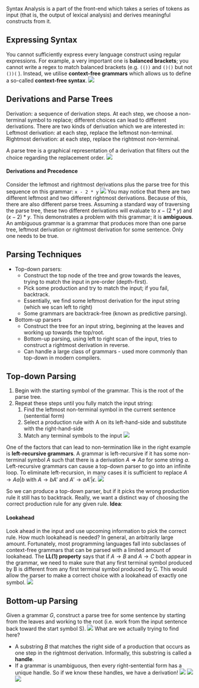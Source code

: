 Syntax Analysis is a part of the front-end which takes a series of tokens as input (that is, the output of lexical analysis) and derives meaningful constructs from it.

## Expressing Syntax
You cannot sufficiently express every language construct using regular expressions. For example, a very important one is **balanced brackets**; you cannot write a regex to match balanced brackets (e.g. `(())` and `()()` but not `())(` ). Instead, we utilise **context-free grammars** which allows us to define a so-called **context-free syntax**.
![](Pasted%20image%2020230303134732.png)
## Derivations and Parse Trees
Derivation: a sequence of derivation steps. At each step, we choose a non-terminal symbol to replace; different choices can lead to different derivations.
There are two kinds of derivation which we are interested in:
Leftmost derivation: at each step, replace the leftmost non-terminal.
Rightmost derivation: at each step, replace the rightmost non-terminal.

A parse tree is a graphical representation of a derivation that filters out the choice regarding the replacement order.
![](Pasted%20image%2020230303134943.png)
#### Derivations and Precedence
Consider the leftmost and rightmost derivations plus the parse tree for this sequence on this grammar:
`x - 2 * y`
![](Pasted%20image%2020230303135443.png)
You may notice that there are two different leftmost and two different rightmost derivations. Because of this, there are also different parse trees. Assuming a standard way of traversing the parse tree, these two different derivations will evaluate to $x - (2 * y)$ and $(x - 2) * y$. This demonstrates a problem with this grammar; it is **ambiguous**.
An ambiguous grammar is a grammar that produces more than one parse tree, leftmost derivation or rightmost derivation for some sentence. Only one needs to be true.
## Parsing Techniques
- Top-down parsers:
	- Construct the top node of the tree and grow towards the leaves, trying to match the input in pre-order (depth-first).
	- Pick some production and try to match the input; if you fail, backtrack.
	- Essentially, we find some leftmost derivation for the input string (which we scan left to right)
	- Some grammars are backtrack-free (known as predictive parsing).
- Bottom-up parsers
	- Construct the tree for an input string, beginning at the leaves and working up towards the top/root.
	- Bottom-up parsing, using left to right scan of the input, tries to construct a rightmost derivation in reverse.
	- Can handle a large class of grammars - used more commonly than top-down in modern compilers.
## Top-down Parsing
1. Begin with the starting symbol of the grammar. This is the root of the parse tree.
2. Repeat these steps until you fully match the input string:
	1. Find the leftmost non-terminal symbol in the current sentence (sentential form)
	2. Select a production rule with A on its left-hand-side and substitute with the right-hand-side
	3. Match any terminal symbols to the input
![](Pasted%20image%2020230303140600.png)

One of the factors that can lead to non-termination like in the right example is **left-recursive grammars**.
A grammar is left-recursive if it has some non-terminal symbol $A$ such that there is a derivation $A \Rightarrow Aa$ for some string $a$. Left-recursive grammars can cause a top-down parser to go into an infinite loop.
To eliminate left-recursion, in many cases it is sufficient to replace $A \rightarrow Aa|b$ with $A \rightarrow bA'$ and $A' \rightarrow aA'|\epsilon$.
![](Pasted%20image%2020230303141441.png)

So we can produce a top-down parser, but if it picks the wrong production rule it still has to backtrack. Really, we want a distinct way of choosing the correct production rule for any given rule. **Idea**:
#### Lookahead
Look ahead in the input and use upcoming information to pick the correct rule.
How much lookahead is needed? In general, an arbitrarily large amount. Fortunately, most programming languages fall into subclasses of context-free grammars that can be parsed with a limited amount of lookahead.
The **LL(1) property** says that if $A \rightarrow B$ and $A \rightarrow C$ both appear in the grammar, we need to make sure that any first terminal symbol produced by B is different from any first terminal symbol produced by C. This would allow the parser to make a correct choice with a lookahead of exactly one symbol.
![](Pasted%20image%2020230303142450.png)

## Bottom-up Parsing
Given a grammar $G$, construct a parse tree for some sentence by starting from the leaves and working to the root (i.e. work from the input sentence back toward the start symbol S).
![](Pasted%20image%2020230303142817.png)
What are we actually trying to find here?
- A substring $B$ that matches the right side of a production that occurs as one step in the rightmost derivation. Informally, this substring is called a **handle**.
- If a grammar is unambiguous, then every right-sentential form has a unique handle. So if we know these handles, we have a derivation!
![](Pasted%20image%2020230303143323.png)
![](Pasted%20image%2020230303143355.png)
![](Pasted%20image%2020230303143524.png)
